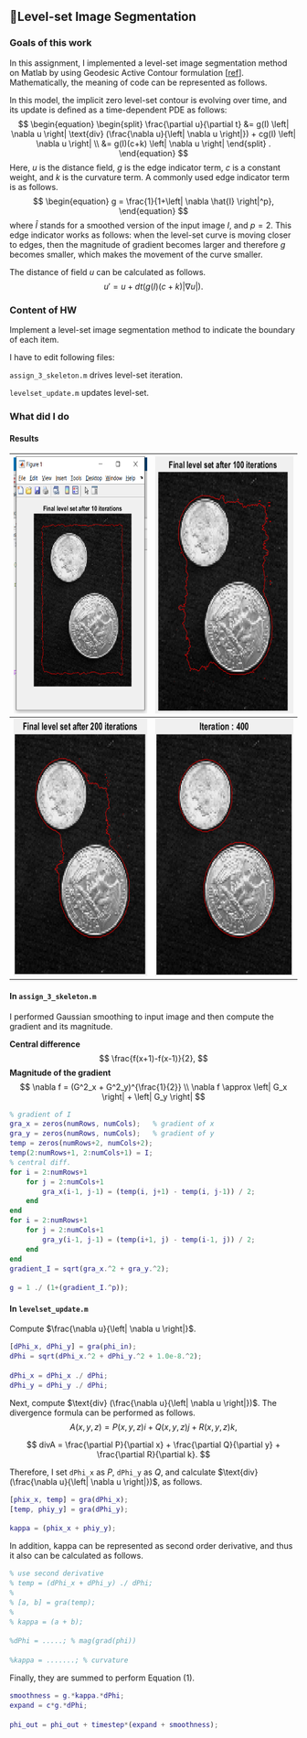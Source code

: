 ## 📕Level-set Image Segmentation

### Goals of this work

In this assignment, I implemented a level-set image segmentation method on Matlab by using Geodesic Active Contour formulation [[ref](https://link.springer.com/article/10.1023/A:1007979827043)]. Mathematically, the meaning of code can be represented as follows.

In this model, the implicit zero level-set contour is evolving over time, and its update is defined as a time-dependent PDE as follows:
$$
\begin{equation}
\begin{split}
\frac{\partial u}{\partial t} &= g(I) \left| \nabla u \right| \text{div} (\frac{\nabla u}{\left| \nabla u \right|}) + cg(I) \left| \nabla u \right| \\
&= g(I)(c+k) \left| \nabla u \right|
\end{split} .
\end{equation}
$$
Here, $u$ is the distance field, $g$ is the edge indicator term, $c$ is a constant weight, and $k$ is the curvature term. A commonly used edge indicator term is as follows.
$$
\begin{equation}
g = \frac{1}{1+\left| \nabla \hat{I} \right|^p},
\end{equation}
$$
where $\hat{I}$ stands for a smoothed version of the input image $I$, and $p=2$. This edge indicator works as follows: when the level-set curve is moving closer to edges, then the magnitude of gradient becomes larger and therefore $g$ becomes smaller, which makes the movement of the curve smaller.

The distance of field $u$ can be calculated as follows.
$$
\begin{equation}
u' = u+dt(g(I)(c+k)\left| \nabla u \right|).
\end{equation}
$$


### Content of HW

Implement a level-set image segmentation method to indicate the boundary of each item.

I have to edit following files:

`assign_3_skeleton.m` drives level-set iteration.

`levelset_update.m` updates level-set.

### What did I do

#### Results

| <img src="./images/image1.png" alt="image1" height="450" /> | <img src="./images/image2.png" alt="image2" height="450" /> |
| ----------------------------------------------------------- | ----------------------------------------------------------- |
| <img src="./images/image3.png" alt="image3" height="450" /> | <img src="./images/image4.png" alt="image4" height="450" /> |



#### In `assign_3_skeleton.m`

I performed Gaussian smoothing to input image and then compute the gradient and its magnitude.

**Central difference**
$$
\frac{f(x+1)-f(x-1)}{2},
$$
**Magnitude of the gradient**
$$
\nabla f = (G^2_x + G^2_y)^{\frac{1}{2}} \\
\nabla f \approx \left| G_x \right| + \left| G_y \right|
$$


```matlab
% gradient of I
gra_x = zeros(numRows, numCols);   % gradient of x
gra_y = zeros(numRows, numCols);   % gradient of y
temp = zeros(numRows+2, numCols+2);
temp(2:numRows+1, 2:numCols+1) = I;
% central diff.
for i = 2:numRows+1
    for j = 2:numCols+1
        gra_x(i-1, j-1) = (temp(i, j+1) - temp(i, j-1)) / 2;
    end
end
for i = 2:numRows+1
    for j = 2:numCols+1
        gra_y(i-1, j-1) = (temp(i+1, j) - temp(i-1, j)) / 2;
    end
end
gradient_I = sqrt(gra_x.^2 + gra_y.^2);

g = 1 ./ (1+(gradient_I.^p));
```



#### In `levelset_update.m`

Compute $\frac{\nabla u}{\left| \nabla u \right|}$.

```matlab
[dPhi_x, dPhi_y] = gra(phi_in);
dPhi = sqrt(dPhi_x.^2 + dPhi_y.^2 + 1.0e-8.^2);

dPhi_x = dPhi_x ./ dPhi;
dPhi_y = dPhi_y ./ dPhi;
```

Next, compute $\text{div} (\frac{\nabla u}{\left| \nabla u \right|})$. The divergence formula can be performed as follows.
$$
A(x,y,z) = P(x,y,z)i + Q(x,y,z)j + R(x,y,z)k,
$$

$$
divA = \frac{\partial P}{\partial x} + \frac{\partial Q}{\partial y} + \frac{\partial R}{\partial k}.
$$

Therefore, I set `dPhi_x` as $P$, `dPhi_y` as $Q$, and calculate $\text{div} (\frac{\nabla u}{\left| \nabla u \right|})$, as follows.

```matlab
[phix_x, temp] = gra(dPhi_x);
[temp, phiy_y] = gra(dPhi_y);

kappa = (phix_x + phiy_y);
```

In addition, kappa can be represented as second order derivative, and thus it also can be calculated as follows.

```matlab
% use second derivative
% temp = (dPhi_x + dPhi_y) ./ dPhi;
% 
% [a, b] = gra(temp);
% 
% kappa = (a + b);

%dPhi = .....; % mag(grad(phi))

%kappa = .......; % curvature
```

Finally, they are summed to perform Equation (1).

```matlab
smoothness = g.*kappa.*dPhi;
expand = c*g.*dPhi;

phi_out = phi_out + timestep*(expand + smoothness);
```
